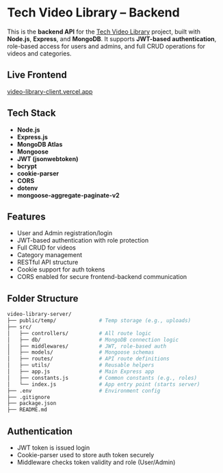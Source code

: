 # Tech Video Library – Backend

This is the **backend API** for the [Tech Video Library](https://github.com/Shivam-Tidke/video-library-ts) project, built with **Node.js**, **Express**, and **MongoDB**. It supports **JWT-based authentication**, role-based access for users and admins, and full CRUD operations for videos and categories.

## Live Frontend

[video-library-client.vercel.app](https://video-library-client.vercel.app)

## Tech Stack

- **Node.js**
- **Express.js**
- **MongoDB Atlas**
- **Mongoose**
- **JWT (jsonwebtoken)**
- **bcrypt**
- **cookie-parser**
- **CORS**
- **dotenv**
- **mongoose-aggregate-paginate-v2**

## Features

-  User and Admin registration/login
-  JWT-based authentication with role protection
-  Full CRUD for videos
-  Category management
-  RESTful API structure
-  Cookie support for auth tokens
-  CORS enabled for secure frontend-backend communication

## Folder Structure

```bash
video-library-server/
├── public/temp/              # Temp storage (e.g., uploads)
├── src/
│   ├── controllers/          # All route logic
│   ├── db/                   # MongoDB connection logic
│   ├── middlewares/          # JWT, role-based auth
│   ├── models/               # Mongoose schemas
│   ├── routes/               # API route definitions
│   ├── utils/                # Reusable helpers
│   ├── app.js                # Main Express app
│   ├── constants.js          # Common constants (e.g., roles)
│   └── index.js              # App entry point (starts server)
├── .env                      # Environment config
├── .gitignore
├── package.json
├── README.md
```
## Authentication
- JWT token is issued login
- Cookie-parser used to store auth token securely
- Middleware checks token validity and role (User/Admin)

